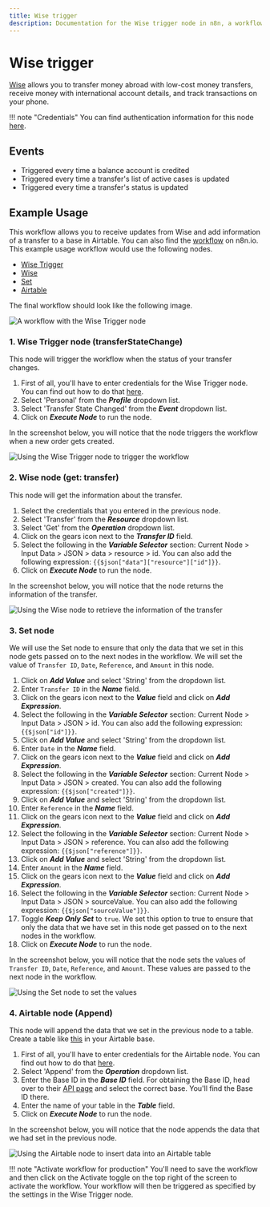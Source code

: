 ```yaml
---
title: Wise trigger
description: Documentation for the Wise trigger node in n8n, a workflow automation platform. Includes details of operations and configuration, and links to examples and credentials information.
---
```


# Wise trigger

[Wise](https://wise.com) allows you to transfer money abroad with low-cost money transfers, receive money with international account details, and track transactions on your phone.

!!! note "Credentials"
    You can find authentication information for this node [here](/integrations/builtin/credentials/wise/).


## Events

- Triggered every time a balance account is credited
- Triggered every time a transfer's list of active cases is updated
- Triggered every time a transfer's status is updated

## Example Usage

This workflow allows you to receive updates from Wise and add information of a transfer to a base in Airtable. You can also find the [workflow](https://n8n.io/workflows/993) on n8n.io. This example usage workflow would use the following nodes.

- [Wise Trigger]()
- [Wise](/integrations/builtin/app-nodes/n8n-nodes-base.wise/)
- [Set](/integrations/builtin/core-nodes/n8n-nodes-base.set/)
- [Airtable](/integrations/builtin/app-nodes/n8n-nodes-base.airtable/)

The final workflow should look like the following image.

![A workflow with the Wise Trigger node](/_images/integrations/builtin/trigger-nodes/wisetrigger/workflow.png)

### 1. Wise Trigger node (transferStateChange)

This node will trigger the workflow when the status of your transfer changes.

1. First of all, you'll have to enter credentials for the Wise Trigger node. You can find out how to do that [here](/integrations/builtin/credentials/wise/).
2. Select 'Personal' from the ***Profile*** dropdown list.
3. Select 'Transfer State Changed' from the ***Event*** dropdown list.
4. Click on ***Execute Node*** to run the node.

In the screenshot below, you will notice that the node triggers the workflow when a new order gets created.

![Using the Wise Trigger node to trigger the workflow](/_images/integrations/builtin/trigger-nodes/wisetrigger/wisetrigger_node.png)

### 2. Wise node (get: transfer)

This node will get the information about the transfer.

1. Select the credentials that you entered in the previous node.
2. Select 'Transfer' from the ***Resource*** dropdown list.
3. Select 'Get' from the ***Operation*** dropdown list.
4. Click on the gears icon next to the ***Transfer ID*** field.
5. Select the following in the ***Variable Selector*** section: Current Node > Input Data > JSON > data > resource > id. You can also add the following expression: `{{$json["data"]["resource"]["id"]}}`.
6. Click on ***Execute Node*** to run the node.

In the screenshot below, you will notice that the node returns the information of the transfer.

![Using the Wise node to retrieve the information of the transfer](/_images/integrations/builtin/trigger-nodes/wisetrigger/wise_node.png)

### 3. Set node

We will use the Set node to ensure that only the data that we set in this node gets passed on to the next nodes in the workflow. We will set the value of `Transfer ID`, `Date`, `Reference`, and `Amount` in this node.

1. Click on ***Add Value*** and select 'String' from the dropdown list.
2. Enter `Transfer ID` in the ***Name*** field.
3. Click on the gears icon next to the ***Value*** field and click on ***Add Expression***.
4. Select the following in the ***Variable Selector*** section: Current Node > Input Data > JSON > id. You can also add the following expression: `{{$json["id"]}}`.
5. Click on ***Add Value*** and select 'String' from the dropdown list.
6. Enter `Date` in the ***Name*** field.
7. Click on the gears icon next to the ***Value*** field and click on ***Add Expression***.
8. Select the following in the ***Variable Selector*** section: Current Node > Input Data > JSON > created. You can also add the following expression: `{{$json["created"]}}`.
9. Click on ***Add Value*** and select 'String' from the dropdown list.
10. Enter `Reference` in the ***Name*** field.
11. Click on the gears icon next to the ***Value*** field and click on ***Add Expression***.
12. Select the following in the ***Variable Selector*** section: Current Node > Input Data > JSON > reference. You can also add the following expression: `{{$json["reference"]}}`.
13. Click on ***Add Value*** and select 'String' from the dropdown list.
10. Enter `Amount` in the ***Name*** field.
11. Click on the gears icon next to the ***Value*** field and click on ***Add Expression***.
12. Select the following in the ***Variable Selector*** section: Current Node > Input Data > JSON > sourceValue. You can also add the following expression: `{{$json["sourceValue"]}}`.
13. Toggle ***Keep Only Set*** to `true`. We set this option to true to ensure that only the data that we have set in this node get passed on to the next nodes in the workflow.
14. Click on ***Execute Node*** to run the node.

In the screenshot below, you will notice that the node sets the values of `Transfer ID`, `Date`, `Reference`, and `Amount`. These values are passed to the next node in the workflow.

![Using the Set node to set the values](/_images/integrations/builtin/trigger-nodes/wisetrigger/set_node.png)

### 4. Airtable node (Append)

This node will append the data that we set in the previous node to a table. Create a table like [this](https://airtable.com/shrZQQCRtQPBYTmUe) in your Airtable base.

1. First of all, you'll have to enter credentials for the Airtable node. You can find out how to do that [here](/integrations/builtin/credentials/airtable/).
2. Select 'Append' from the ***Operation*** dropdown list.
3. Enter the Base ID in the ***Base ID*** field. For obtaining the Base ID, head over to their [API page](https://airtable.com/api) and select the correct base. You'll find the Base ID there.
4. Enter the name of your table in the ***Table*** field.
5. Click on ***Execute Node*** to run the node.

In the screenshot below, you will notice that the node appends the data that we had set in the previous node.

![Using the Airtable node to insert data into an Airtable table](/_images/integrations/builtin/trigger-nodes/wisetrigger/airtable_node.png)

!!! note "Activate workflow for production"
    You'll need to save the workflow and then click on the Activate toggle on the top right of the screen to activate the workflow. Your workflow will then be triggered as specified by the settings in the Wise Trigger node.


